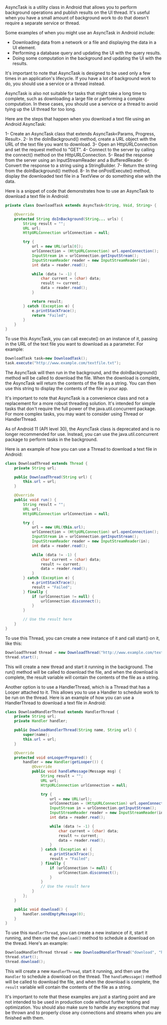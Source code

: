 AsyncTask is a utility class in Android that allows you to perform background operations and publish results on the UI thread. It's useful when you have a small amount of background work to do that doesn't require a separate service or thread.

Some examples of when you might use an AsyncTask in Android include:

- Downloading data from a network or a file and displaying the data in a UI element.
- Performing a database query and updating the UI with the query results.
- Doing some computation in the background and updating the UI with the results.

It's important to note that AsyncTask is designed to be used only a few times in an application's lifecycle. If you have a lot of background work to do, you should use a service or a thread instead.

AsyncTask is also not suitable for tasks that might take a long time to complete, such as downloading a large file or performing a complex computation. In these cases, you should use a service or a thread to avoid tying up the UI thread for too long.


Here are the steps that happen when you download a text file using an Android AsyncTask:

1- Create an AsyncTask class that extends AsyncTask<Params, Progress, Result>.
2- In the doInBackground() method, create a URL object with the URL of the text file you want to download.
3- Open an HttpURLConnection and set the request method to "GET".
4- Connect to the server by calling the connect() method on the HttpURLConnection.
5- Read the response from the server using an InputStreamReader and a BufferedReader.
6- Convert the response to a string using a StringBuilder.
7- Return the string from the doInBackground() method.
8- In the onPostExecute() method, display the downloaded text file in a TextView or do something else with the data.



Here is a snippet of code that demonstrates how to use an AsyncTask to download a text file in
Android:

```java
private class DownloadTask extends AsyncTask<String, Void, String> {

    @Override
    protected String doInBackground(String... urls) {
        String result = "";
        URL url;
        HttpURLConnection urlConnection = null;

        try {
            url = new URL(urls[0]);
            urlConnection = (HttpURLConnection) url.openConnection();
            InputStream in = urlConnection.getInputStream();
            InputStreamReader reader = new InputStreamReader(in);
            int data = reader.read();

            while (data != -1) {
                char current = (char) data;
                result += current;
                data = reader.read();
            }

            return result;
        } catch (Exception e) {
            e.printStackTrace();
            return "Failed";
        }
    }
}

```

To use this AsyncTask, you can call execute() on an instance of it, passing in the URL of the text
file you want to download as a parameter. For example:


```java
DownloadTask task=new DownloadTask();
task.execute("http://www.example.com/textfile.txt");
```

The AsyncTask will then run in the background, and the doInBackground() method will be called to download the file. When the download is complete, the AsyncTask will return the contents of the file as a string. You can then use this string to display the contents of the file in your app.

It's important to note that AsyncTask is a convenience class and not a replacement for a more robust threading solution. It's intended for simple tasks that don't require the full power of the java.util.concurrent package. For more complex tasks, you may want to consider using Thread or HandlerThread.

As of Android 11 (API level 30), the AsyncTask class is deprecated and is no longer recommended for use. Instead, you can use the java.util.concurrent package to perform tasks in the background.

Here is an example of how you can use a Thread to download a text file in Android:


```java
class DownloadThread extends Thread {
    private String url;

    public DownloadThread(String url) {
        this.url = url;
    }

    @Override
    public void run() {
        String result = "";
        URL url;
        HttpURLConnection urlConnection = null;

        try {
            url = new URL(this.url);
            urlConnection = (HttpURLConnection) url.openConnection();
            InputStream in = urlConnection.getInputStream();
            InputStreamReader reader = new InputStreamReader(in);
            int data = reader.read();

            while (data != -1) {
                char current = (char) data;
                result += current;
                data = reader.read();
            }
        } catch (Exception e) {
            e.printStackTrace();
            result = "Failed";
        } finally {
            if (urlConnection != null) {
                urlConnection.disconnect();
            }
        }

        // Use the result here
    }
}

```


To use this Thread, you can create a new instance of it and call start() on it, like this:


```java
DownloadThread thread = new DownloadThread("http://www.example.com/textfile.txt");
thread.start();
```


This will create a new thread and start it running in the background. The run() method will be called to download the file, and when the download is complete, the result variable will contain the contents of the file as a string.

Another option is to use a HandlerThread, which is a Thread that has a Looper attached to it. This allows you to use a Handler to schedule work to be run on the thread. Here is an example of how you can use a HandlerThread to download a text file in Android:


```java
class DownloadHandlerThread extends HandlerThread {
    private String url;
    private Handler handler;

    public DownloadHandlerThread(String name, String url) {
        super(name);
        this.url = url;
    }

    @Override
    protected void onLooperPrepared() {
        handler = new Handler(getLooper()) {
            @Override
            public void handleMessage(Message msg) {
                String result = "";
                URL url;
                HttpURLConnection urlConnection = null;

                try {
                    url = new URL(url);
                    urlConnection = (HttpURLConnection) url.openConnection();
                    InputStream in = urlConnection.getInputStream();
                    InputStreamReader reader = new InputStreamReader(in);
                    int data = reader.read();

                    while (data != -1) {
                        char current = (char) data;
                        result += current;
                        data = reader.read();
                    }
                } catch (Exception e) {
                    e.printStackTrace();
                    result = "Failed";
                } finally {
                    if (urlConnection != null) {
                        urlConnection.disconnect();
                    }
                }
                // Use the result here
            }
        };
    }

    public void download() {
        handler.sendEmptyMessage(0);
    }
}
```


To use this `HandlerThread`, you can create a new instance of it, start it running, and then use the `download()` method to schedule a download on the thread. Here's an example:


```java
DownloadHandlerThread thread = new DownloadHandlerThread("download", "http://www.example.com/textfile.txt");
thread.start();
thread.download();
```


This will create a new `HandlerThread`, start it running, and then use the `Handler` to schedule a download on the thread. The `handleMessage()` method will be called to download the file, and when the download is complete, the `result` variable will contain the contents of the file as a string.

It's important to note that these examples are just a starting point and are not intended to be used in production code without further testing and optimization. You should also make sure to handle any exceptions that may be thrown and to properly close any connections and streams when you are finished with them.